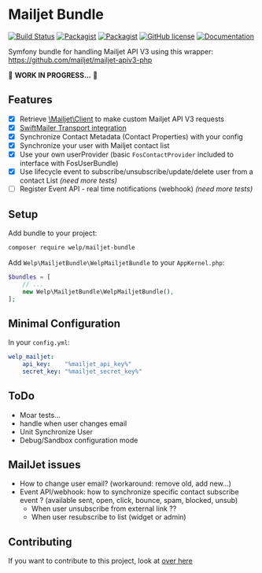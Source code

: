# Mailjet Bundle

[![Build Status](https://travis-ci.org/welpdev/mailjetBundle.svg?branch=master)](https://travis-ci.org/welpdev/mailjetBundle)
[![Packagist](https://img.shields.io/packagist/v/welp/mailjet-bundle.svg)](https://packagist.org/packages/welp/mailjet-bundle)
[![Packagist](https://img.shields.io/packagist/dt/welp/mailjet-bundle.svg)](https://packagist.org/packages/welp/mailjet-bundle)
[![GitHub license](https://img.shields.io/badge/license-MIT-blue.svg)](https://github.com/welpdev/mailjetBundle/blob/master/LICENSE.md)
[![Documentation](https://img.shields.io/badge/documentation-gh--pages-blue.svg)](https://welpdev.github.io/mailjetBundle/)

Symfony bundle for handling Mailjet API V3 using this wrapper: <https://github.com/mailjet/mailjet-apiv3-php>

🚧 **WORK IN PROGRESS...** 🚧

## Features

* [x] Retrieve [\Mailjet\Client](https://github.com/mailjet/mailjet-apiv3-php) to make custom Mailjet API V3 requests
* [x] [SwiftMailer Transport integration](https://github.com/welpdev/MailjetSwiftMailer)
* [x] Synchronize Contact Metadata (Contact Properties) with your config
* [x] Synchronize your user with Mailjet contact list
* [x] Use your own userProvider (basic `FosContactProvider` included to interface with FosUserBundle)
* [x] Use lifecycle event to subscribe/unsubscribe/update/delete user from a contact List *(need more tests)*
* [ ] Register Event API - real time notifications (webhook) *(need more tests)*

## Setup

Add bundle to your project:

```bash
composer require welp/mailjet-bundle
```

Add `Welp\MailjetBundle\WelpMailjetBundle` to your `AppKernel.php`:

```php
$bundles = [
    // ...
    new Welp\MailjetBundle\WelpMailjetBundle(),
];
```

## Minimal Configuration

In your `config.yml`:

```yaml
welp_mailjet:
    api_key:    "%mailjet_api_key%"
    secret_key: "%mailjet_secret_key%"
```

## ToDo

* Moar tests...
* handle when user changes email
* Unit Synchronize User
* Debug/Sandbox configuration mode

## MailJet issues

* How to change user email? (workaround: remove old, add new...)
* Event API/webhook: how to synchronize specific contact subscribe event ? (available sent, open, click, bounce, spam, blocked, unsub)
    - When user unsubscribe from external link ??
    - When user resubscribe to list (widget or admin)


## Contributing

If you want to contribute to this project, look at [over here](CONTRIBUTING.md)
